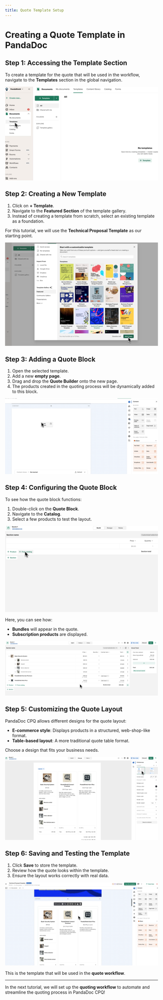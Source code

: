 ```yaml
---
title: Quote Template Setup
---
```


# Creating a Quote Template in PandaDoc

## Step 1: Accessing the Template Section
To create a template for the quote that will be used in the workflow, navigate to the **Templates** section in the global navigation.

![Open Templates](/img/template/go_to_templates.png)

## Step 2: Creating a New Template
1. Click on **+ Template**.
2. Navigate to the **Featured Section** of the template gallery.
3. Instead of creating a template from scratch, select an existing template as a foundation.

For this tutorial, we will use the **Technical Proposal Template** as our starting point.

![Select Template](/img/template/create_template_from_example.png)

## Step 3: Adding a Quote Block
1. Open the selected template.
2. Add a new **empty page**.
3. Drag and drop the **Quote Builder** onto the new page.
4. The products created in the quoting process will be dynamically added to this block.

![Add Quote Block](/img/template/add_quote_block_to_template.png)

## Step 4: Configuring the Quote Block
To see how the quote block functions:
1. Double-click on the **Quote Block**.
2. Navigate to the **Catalog**.
3. Select a few products to test the layout.

![Select Products](/img/template/add_products_to_the_quote.png)

Here, you can see how:
- **Bundles** will appear in the quote.
- **Subscription products** are displayed.

![Preview Quote](/img/template/preview_how_quote_looks_like_with_products.png)

## Step 5: Customizing the Quote Layout
PandaDoc CPQ allows different designs for the quote layout:
- **E-commerce style**: Displays products in a structured, web-shop-like format.
- **Table-based layout**: A more traditional quote table format.

Choose a design that fits your business needs.

![Customize Quote Layout](/img/template/change_the_view_of_products_in_quote.png)

## Step 6: Saving and Testing the Template
1. Click **Save** to store the template.
2. Review how the quote looks within the template.
3. Ensure the layout works correctly with real data.

![Preview Quote](/img/template/preview_document_with_quote_and_products.png)

This is the template that will be used in the **quote workflow**.

---
In the next tutorial, we will set up the **quoting workflow** to automate and streamline the quoting process in PandaDoc CPQ!